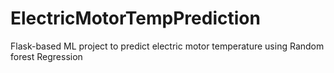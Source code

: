 # ElectricMotorTempPrediction
Flask-based ML project to predict electric motor temperature using Random forest Regression

